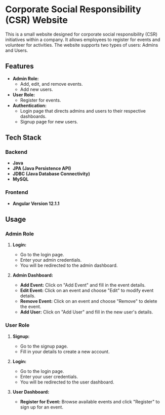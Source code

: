 # Corporate Social Responsibility (CSR) Website

This is a small website designed for corporate social responsibility (CSR) initiatives within a company. It allows employees to register for events and volunteer for activities. The website supports two types of users: Admins and Users.

## Features

- **Admin Role:**
  - Add, edit, and remove events.
  - Add new users.
- **User Role:**
  - Register for events.
- **Authentication:**
  - Login page that directs admins and users to their respective dashboards.
  - Signup page for new users.

## Tech Stack

### Backend
- **Java**
- **JPA (Java Persistence API)**
- **JDBC (Java Database Connectivity)**
- **MySQL**

### Frontend
- **Angular Version 12.1.1**

## Usage

### Admin Role

1. **Login:**
   - Go to the login page.
   - Enter your admin credentials.
   - You will be redirected to the admin dashboard.

2. **Admin Dashboard:**
   - **Add Event:** Click on "Add Event" and fill in the event details.
   - **Edit Event:** Click on an event and choose "Edit" to modify event details.
   - **Remove Event:** Click on an event and choose "Remove" to delete the event.
   - **Add User:** Click on "Add User" and fill in the new user's details.

### User Role

1. **Signup:**
   - Go to the signup page.
   - Fill in your details to create a new account.

2. **Login:**
   - Go to the login page.
   - Enter your user credentials.
   - You will be redirected to the user dashboard.

3. **User Dashboard:**
   - **Register for Event:** Browse available events and click "Register" to sign up for an event.

